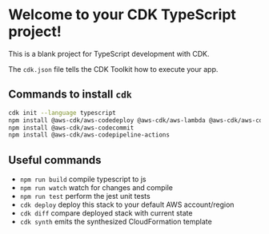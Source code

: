 # Welcome to your CDK TypeScript project!

This is a blank project for TypeScript development with CDK.

The `cdk.json` file tells the CDK Toolkit how to execute your app.

## Commands to install `cdk`

```bash
cdk init --language typescript
npm install @aws-cdk/aws-codedeploy @aws-cdk/aws-lambda @aws-cdk/aws-codebuild @aws-cdk/aws-codepipeline
npm install @aws-cdk/aws-codecommit
npm install @aws-cdk/aws-codepipeline-actions
```

## Useful commands

 * `npm run build`   compile typescript to js
 * `npm run watch`   watch for changes and compile
 * `npm run test`    perform the jest unit tests
 * `cdk deploy`      deploy this stack to your default AWS account/region
 * `cdk diff`        compare deployed stack with current state
 * `cdk synth`       emits the synthesized CloudFormation template
